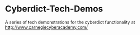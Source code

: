 # Cyberdict-Tech-Demos
A series of tech demonstrations for the cyberdict functionality at http://www.carnegiecyberacademy.com/
